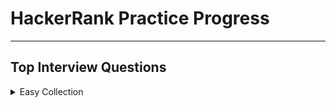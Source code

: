 # HackerRank Practice Progress

---

## Top Interview Questions

<details>

<summary>Easy Collection</summary>

---

~~Array 11/11~~

~~Strings 9/9~~

Linked Lists

~~Trees 5/5~~

Sorting and Searching

Dynamic Programming

Design

Math

Others

---

</details>